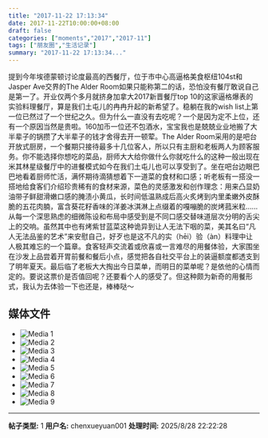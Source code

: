 ```yaml
---
title: "2017-11-22 17:13:34"
date: 2017-11-22T10:00:00+08:00
draft: false
categories: ["moments","2017","2017-11"]
tags: ["朋友圈","生活记录"]
summary: "2017-11-22 17:13:34..."
---
```


提到今年埃德蒙顿讨论度最高的西餐厅，位于市中心高逼格美食枢纽104st和Jasper Ave交界的The Alder Room如果只能称第二的话，恐怕没有餐厅敢说自己是第一了。开业仅两个多月就挤身加拿大2017新晋餐厅top 10的这家逼格爆表的实验料理餐厅，算是我们土屯儿的冉冉升起的新希望了。稳躺在我的wish list上第一位已然过了一个世纪之久。但为什么一直没有去吃呢？一个是因为定不上位，还有一个原因当然是贵啦。160加币一位还不包酒水，宝宝我也是兢兢业业地搬了大半辈子的锅攒了大半辈子的钱才舍得去开一顿荤。The Alder Room采用的是吧台开放式厨房，一个餐期只接待最多十几位客人，所以只有主厨和老板两人为顾客服务。你不能选择你想吃的菜品，厨师大大给你做什么你就吃什么的这种一般出现在米其林星级餐厅中的进餐模式如今在我们土屯儿也可以享受到了。坐在吧台边眼巴巴地看着厨师忙活，满怀期待滴猜想着下一道菜的食材和口感；听老板有一搭没一搭地给食客们介绍珍贵稀有的食材来源，菜色的灵感激发和创作理念：用来凸显奶油带子鲜甜滑嫩口感的腌渍小黄瓜，长时间低温熟成后高火炙烤到内里柔嫩外皮酥脆的五花肉腩，富含葵花籽香味的洋姜冰淇淋上点缀着的嘎嘣脆的炭烤菰米粒……从每一个深思熟虑的细微陈设和布局中感受到是不同口感交替味道层次分明的舌尖上的交响。虽然其中也有烤紫甘蓝菜这种诡异到让人无法下咽的菜，美其名曰“凡人无法品鉴的艺术”来安慰自己，好歹也是这不凡的实（hēi）验（àn）料理中让人极其难忘的一个篇章。食客轻声交流着或欣喜或一言难尽的用餐体验，大家围坐在沙发上品尝着开胃前餐和餐后小点，感觉把各自社交平台上的装逼额度都透支到了明年夏天。最后临了老板大大掏出今日菜单，而明日的菜单呢？是依他的心情而定的。要说这票价是否值回呢？还要看个人的感受了。但这种颇为新奇的用餐形式，我认为去体验一下也还是，棒棒哒～

## 媒体文件

- ![Media 1](/Moments/photos/2017-11-22/201711221713340.jpg)
- ![Media 2](/Moments/photos/2017-11-22/201711221713341.jpg)
- ![Media 3](/Moments/photos/2017-11-22/201711221713342.jpg)
- ![Media 4](/Moments/photos/2017-11-22/201711221713343.jpg)
- ![Media 5](/Moments/photos/2017-11-22/201711221713344.jpg)
- ![Media 6](/Moments/photos/2017-11-22/201711221713345.jpg)
- ![Media 7](/Moments/photos/2017-11-22/201711221713346.jpg)
- ![Media 8](/Moments/photos/2017-11-22/201711221713347.jpg)
- ![Media 9](/Moments/photos/2017-11-22/201711221713348.jpg)

---

**帖子类型:** 1
**用户名:** chenxueyuan001
**处理时间:** 2025/8/28 22:22:28
